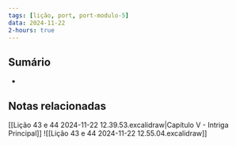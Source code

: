 ```yaml
---
tags: [lição, port, port-modulo-5]
data: 2024-11-22
2-hours: true
---
```


## Sumário
-
## Notas relacionadas
[[Lição 43 e 44 2024-11-22 12.39.53.excalidraw|Capítulo V - Intriga Principal]]
![[Lição 43 e 44 2024-11-22 12.55.04.excalidraw]]
